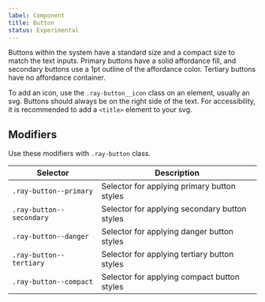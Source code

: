 ```yaml
---
label: Component
title: Button
status: Experimental
---
```


<page-intro>Buttons within the system have a standard size and a compact size to match the text inputs. Primary buttons have a solid affordance fill, and secondary buttons use a 1pt outline of the affordance color. Tertiary buttons have no affordance container. </page-intro>

To add an icon, use the `.ray-button__icon` class on an element, usually an svg. Buttons should always be on the right side of the text. For accessibility, it is recommended to add a `<title>` element to your svg.

<component 
    name="Primary button"
    component="button"
    variation="button--primary" 
    >
</component>
<component 
    name="Secondary button"
    component="button"
    variation="button--secondary" 
    >
</component>
<component 
    name="Tertiary button"
    component="button"
    variation="button--tertiary" 
    >
</component>
<component 
    name="Compact button"
    component="button"
    variation="button--compact" 
    >
</component>
<component 
    name="Danger button"
    component="button"
    variation="button--danger" 
    >
</component>

## Modifiers

Use these modifiers with `.ray-button` class.

| Selector                 | Description                                   |
| ------------------------ | --------------------------------------------- |
| `.ray-button--primary`   | Selector for applying primary button styles   |
| `.ray-button--secondary` | Selector for applying secondary button styles |
| `.ray-button--danger`    | Selector for applying danger button styles    |
| `.ray-button--tertiary`  | Selector for applying tertiary button styles  |
| `.ray-button--compact`   | Selector for applying compact button styles   |
